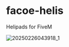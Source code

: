 # facoe-helis
Helipads for FiveM

![20250226043918_1](https://github.com/user-attachments/assets/43baf007-ee46-4075-9cdc-91f7e0d81e56)
